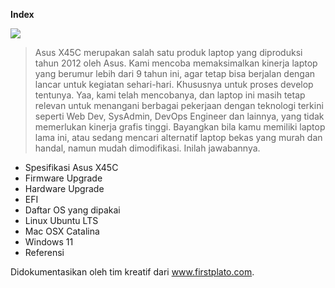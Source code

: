 **Index**

![](https://img.shields.io/badge/lab-firstplato.com-orange)

> Asus X45C merupakan salah satu produk laptop yang diproduksi tahun 2012 oleh Asus. Kami mencoba memaksimalkan kinerja laptop yang berumur lebih dari 9 tahun ini, agar tetap bisa berjalan dengan lancar untuk kegiatan sehari-hari. Khususnya untuk proses develop tentunya. Yaa, kami telah mencobanya, dan laptop ini masih tetap relevan untuk menangani berbagai pekerjaan dengan teknologi terkini seperti Web Dev, SysAdmin, DevOps Engineer dan lainnya, yang tidak memerlukan kinerja grafis tinggi. Bayangkan bila kamu memiliki laptop lama ini, atau sedang mencari alternatif laptop bekas yang murah dan handal, namun mudah dimodifikasi. Inilah jawabannya.

 - Spesifikasi Asus X45C
 - Firmware Upgrade
 - Hardware Upgrade
 - EFI
 - Daftar OS yang dipakai
 - Linux Ubuntu LTS
 - Mac OSX Catalina
 - Windows 11
 - Referensi

Didokumentasikan oleh tim kreatif dari www.firstplato.com.
